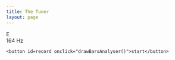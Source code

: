 ```yaml
---
title: The Tuner
layout: page
---
```






<div class="tuner">
  <div
    id="pointer" class="tuner__pointer">
        <div class="tuner__pointer-inner">
        </div>
    </div>
  <div class="tuner__data-wrapper">
    <div class="tuner__data">
      <div id="note" class="tuner__note">
        E
      </div>
      <div id="freq" class="tuner__freq">
        164 Hz
      </div>
    </div>
  </div>
  <div class="labels">
    <div class="tuner__panel">
    </div>
    <div class="labels-20">
  </div>
    <div class="tuner__pointer-dot"></div>
  <div class="tuner__panel-record">

    <button id=record onclick="drawBarsAnalyser()">start</button>

  </div>
      <script src="assets/js/tuner.js"></script>
</div>


     


